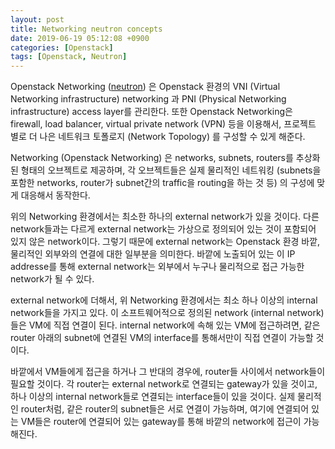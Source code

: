 ```yaml
---
layout: post
title: Networking neutron concepts
date: 2019-06-19 05:12:08 +0900
categories: [Openstack]
tags: [Openstack, Neutron]
---
```

Openstack Networking ([neutron]) 은 Openstack 환경의 VNI (Virtual Networking infrastructure) networking 과 PNI (Physical Networking infrastructure) access layer를 관리한다. 또한 Openstack Networking은 firewall, load balancer, virtual private network (VPN) 등을 이용해서, 프로젝트 별로 더 나은 네트워크 토폴로지 (Network Topology) 를 구성할 수 있게 해준다.
<!--more-->
Networking (Openstack Networking) 은 networks, subnets, routers를 추상화된 형태의 오브젝트로 제공하며, 각 오브젝트들은 실제 물리적인 네트워킹 (subnets을 포함한 networks, router가 subnet간의 traffic을 routing을 하는 것 등) 의 구성에 맞게 대응해서  동작한다.  

위의 Networking 환경에서는 최소한 하나의 external network가 있을 것이다. 다른 network들과는 다르게
external network는 가상으로 정의되어 있는 것이 포함되어 있지 않은 network이다. 그렇기 때문에 external network는 Openstack 환경 바깥, 물리적인 외부와의 연결에 대한 일부분을 의미한다. 바깥에 노출되어 있는 이 IP addresse를 통해 external network는 외부에서 누구나 물리적으로 접근 가능한 network가 될 수 있다.

external network에 더해서, 위 Networking 환경에서는 최소 하나 이상의 internal network들을 가지고 있다. 이 소프트웨어적으로 정의된 network (internal network) 들은 VM에 직접 연결이 된다. internal network에 속해 있는 VM에 접근하려면, 같은 router 아래의 subnet에 연결된 VM의 interface를 통해서만이 직접 연결이 가능할 것이다.

바깥에서 VM들에게 접근을 하거나 그 반대의 경우에, router들 사이에서 network들이 필요할 것이다. 각 router는 external network로 연결되는 gateway가 있을 것이고, 하나 이상의 internal network들로 연결되는 interface들이 있을 것이다. 실제 물리적인 router처럼, 같은 router의 subnet들은 서로 연결이 가능하며, 여기에 연결되어 있는 VM들은 router에 연결되어 있는 gateway를 통해 바깥의 network에 접근이 가능해진다.

[neutron]: https://docs.openstack.org/neutron/latest/index.html
